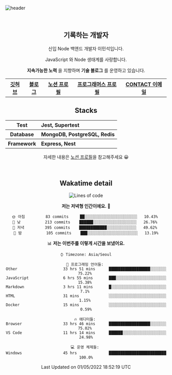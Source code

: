 ![header](https://capsule-render.vercel.app/api?type=rect&fontColor=f5f6fa&color=192a56&height=220&section=header&text=MinSeok%20Lee&fontSize=40)

&nbsp;

<h2 font-size="20px" align="center"> 기록하는 개발자 </h2>

<div align="center">
  
  <p>신입 Node 백앤드 개발자 이민석입니다.</p>
  <p>JavaScript 와 Node 생태계를 사랑합니다.</p>
  <p><strong>지속가능한 노력</strong> 을 지향하며 <strong>기술 블로그</strong> 를 운영하고 있습니다.</p>
  
  <p></p>
  <table>
    <tr>
      <th>
          <a href="https://github.com/unchaptered"> 깃허브 </a>
      </th>
      <th>
          <a href="https://velog.io/@unchapterd"> 블로그 </a>
      </th>
      <th>
          <a href="https://www.notion.so/9cf275a5af0441529ba7ba43f0d51f40"> 노션 프로필 </a>
      </th>
      <th>
          <a href="https://programmers.co.kr/pr/workstation19961002_3722"> 프로그래머스 프로필 </a>
      </th>
      <th>
          <a href="workstation19961002@gamil.com"> CONTACT 이메일 </a>
      </th>
    </tr>
  </table>
 

<h2 font-size="20px" align="center"> Stacks </h2>

<div align="center">
  <table font-weight="100">
    <tr>
      <th>Test</th>
      <th align="left">Jest, Supertest</th>
    </tr>
    <tr>
      <th>Database</th>
      <th align="left">MongoDB, PostgreSQL, Redis</th>
    </tr>
    <tr>
      <th>Framework</th>
      <th align="left">Express, Nest</th>
    </tr>
  </table>
  
  <footer> 자세한 내용은 <a href="https://band-queen-769.notion.site/9cf275a5af0441529ba7ba43f0d51f40">노션 프로필</a>을 참고해주세요 😀 </footer>
  
</div>
  
&nbsp;

<h2 font-size="20px" align="center"> Wakatime detail </h2>

<div align="center">

<!--START_SECTION:waka-->
![Lines of code](https://img.shields.io/badge/%EC%A0%80%EB%8A%94%20%EC%97%AC%ED%83%9C%EA%B9%8C%EC%A7%80%20-824%20Thousand%20%EC%A4%84%EC%9D%98%20%EC%BD%94%EB%93%9C%EB%A5%BC%20%EC%9E%91%EC%84%B1%ED%96%88%EC%96%B4%EC%9A%94.-blue)

**저는 저녁형 인간이에요. 🦉** 

```text
🌞 아침         83 commits     ██░░░░░░░░░░░░░░░░░░░░░░░   10.43% 
🌆 낮　         213 commits    ██████░░░░░░░░░░░░░░░░░░░   26.76% 
🌃 저녁         395 commits    ████████████░░░░░░░░░░░░░   49.62% 
🌙 밤　         105 commits    ███░░░░░░░░░░░░░░░░░░░░░░   13.19%

```


📊 **저는 이번주를 이렇게 시간을 보냈어요.** 

```text
⌚︎ Timezone: Asia/Seoul

💬 프로그래밍 언어들: 
Other                    33 hrs 51 mins      ██████████████████░░░░░░░   75.22% 
JavaScript               6 hrs 55 mins       ███░░░░░░░░░░░░░░░░░░░░░░   15.38% 
Markdown                 3 hrs 11 mins       █░░░░░░░░░░░░░░░░░░░░░░░░   7.1% 
HTML                     31 mins             ░░░░░░░░░░░░░░░░░░░░░░░░░   1.15% 
Docker                   15 mins             ░░░░░░░░░░░░░░░░░░░░░░░░░   0.59%

🔥 에디터들: 
Browser                  33 hrs 46 mins      ██████████████████░░░░░░░   75.02% 
VS Code                  11 hrs 14 mins      ██████░░░░░░░░░░░░░░░░░░░   24.98%

💻 운영 체제들: 
Windows                  45 hrs              █████████████████████████   100.0%

```


 Last Updated on 01/05/2022 18:52:19 UTC
<!--END_SECTION:waka-->
  
</div>

